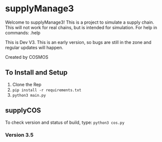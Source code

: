 # supplyManage3

Welcome to supplyManage3! This is a project to simulate a supply chain. This will not work for real chains, but is intended for simulation. For help in commands: .help

This is Dev V3. This is an early version, so bugs are still in the zone and regular updates will happen.

Created by COSMOS

## To Install and Setup
1. Clone the Rep
2. ```pip install -r requirements.txt```
3. ```python3 main.py```

## supplyCOS

To check version and status of build, type:
```python3 cos.py```

### Version 3.5